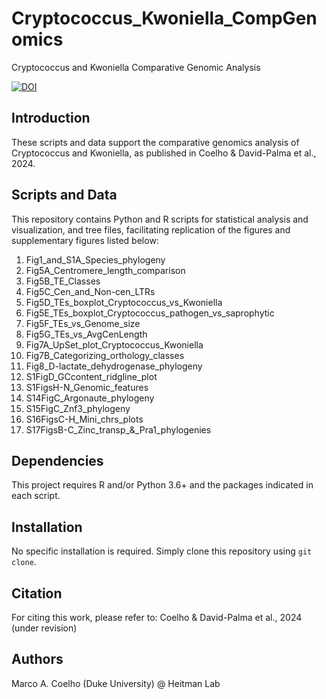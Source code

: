 # Cryptococcus_Kwoniella_CompGenomics
Cryptococcus and Kwoniella Comparative Genomic Analysis

[![DOI](https://zenodo.org/badge/DOI/10.5281/zenodo.11199354.svg)](https://doi.org/10.5281/zenodo.11199354)

## Introduction
These scripts and data support the comparative genomics analysis of Cryptococcus and Kwoniella, as published in Coelho & David-Palma et al., 2024.

## Scripts and Data
This repository contains Python and R scripts for statistical analysis and visualization, and tree files, facilitating replication of the figures and supplementary figures listed below:

1. Fig1_and_S1A_Species_phylogeny
2. Fig5A_Centromere_length_comparison
3. Fig5B_TE_Classes
4. Fig5C_Cen_and_Non-cen_LTRs
5. Fig5D_TEs_boxplot_Cryptococcus_vs_Kwoniella
6. Fig5E_TEs_boxplot_Cryptococcus_pathogen_vs_saprophytic
7. Fig5F_TEs_vs_Genome_size
8. Fig5G_TEs_vs_AvgCenLength
9. Fig7A_UpSet_plot_Cryptococcus_Kwoniella
10. Fig7B_Categorizing_orthology_classes
11. Fig8_D-lactate_dehydrogenase_phylogeny
12. S1FigD_GCcontent_ridgline_plot
13. S1FigsH-N_Genomic_features
14. S14FigC_Argonaute_phylogeny
15. S15FigC_Znf3_phylogeny
16. S16FigsC-H_Mini_chrs_plots
17. S17FigsB-C_Zinc_transp_&_Pra1_phylogenies

## Dependencies
This project requires R and/or Python 3.6+ and the packages indicated in each script.

## Installation
No specific installation is required. Simply clone this repository using `git clone`.

## Citation
For citing this work, please refer to:
Coelho & David-Palma et al., 2024 (under revision)

## Authors
Marco A. Coelho (Duke University) @ Heitman Lab
